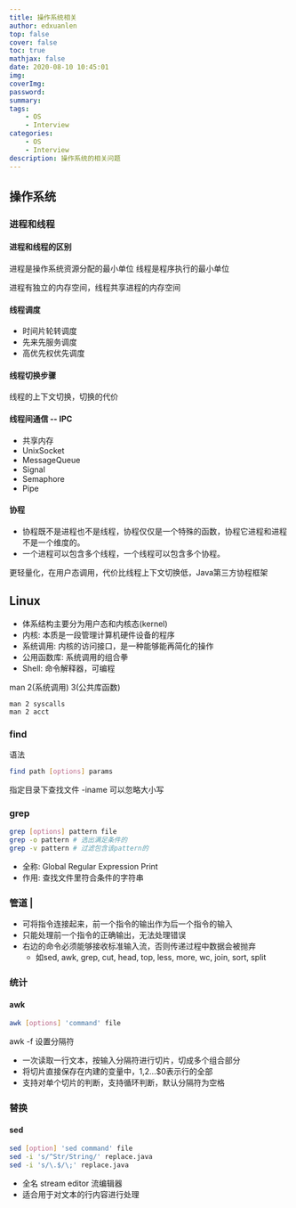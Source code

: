```yaml
---
title: 操作系统相关
author: edxuanlen
top: false
cover: false
toc: true
mathjax: false
date: 2020-08-10 10:45:01
img:
coverImg:
password:
summary:
tags:
    - OS
    - Interview
categories:
    - OS
    - Interview
description: 操作系统的相关问题
---
```



## 操作系统

### 进程和线程

#### 进程和线程的区别

进程是操作系统资源分配的最小单位
线程是程序执行的最小单位

进程有独立的内存空间，线程共享进程的内存空间

#### 线程调度

- 时间片轮转调度
- 先来先服务调度
- 高优先权优先调度

#### 线程切换步骤

线程的上下文切换，切换的代价

#### 线程间通信 -- IPC

- 共享内存
- UnixSocket
- MessageQueue
- Signal
- Semaphore
- Pipe

#### 协程

- 协程既不是进程也不是线程，协程仅仅是一个特殊的函数，协程它进程和进程不是一个维度的。
- 一个进程可以包含多个线程，一个线程可以包含多个协程。

更轻量化，在用户态调用，代价比线程上下文切换低，Java第三方协程框架




## Linux

- 体系结构主要分为用户态和内核态(kernel)
- 内核: 本质是一段管理计算机硬件设备的程序
- 系统调用: 内核的访问接口，是一种能够能再简化的操作
- 公用函数库: 系统调用的组合拳
- Shell: 命令解释器，可编程



man 2(系统调用) 3(公共库函数)

```shell
man 2 syscalls
man 2 acct
```

### find

语法

```sh
find path [options] params
```

指定目录下查找文件
-iname 可以忽略大小写

### grep

```sh
grep [options] pattern file
grep -o pattern # 选出满足条件的
grep -v pattern # 过滤包含该pattern的
```

- 全称: Global Regular Expression Print
- 作用: 查找文件里符合条件的字符串

### 管道 |

- 可将指令连接起来，前一个指令的输出作为后一个指令的输入
- 只能处理前一个指令的正确输出，无法处理错误
- 右边的命令必须能够接收标准输入流，否则传递过程中数据会被抛弃
    - 如sed, awk, grep, cut, head, top, less, more, wc, join, sort, split

### 统计

#### awk 

```sh
awk [options] 'command' file
```

awk -f 设置分隔符
 

- 一次读取一行文本，按输入分隔符进行切片，切成多个组合部分
- 将切片直接保存在内建的变量中，$1,$2...$0表示行的全部
- 支持对单个切片的判断，支持循环判断，默认分隔符为空格

### 替换

#### sed

```sh
sed [option] 'sed command' file
sed -i 's/^Str/String/' replace.java
sed -i 's/\.$/\;' replace.java
```

- 全名 stream editor 流编辑器
- 适合用于对文本的行内容进行处理
